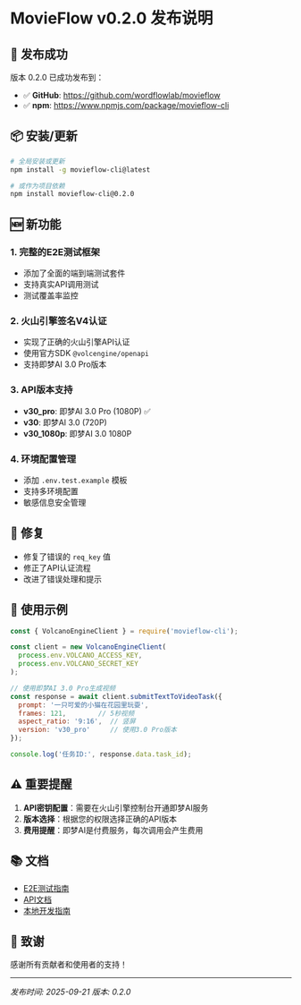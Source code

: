 # MovieFlow v0.2.0 发布说明

## 🎉 发布成功

版本 0.2.0 已成功发布到：
- ✅ **GitHub**: https://github.com/wordflowlab/movieflow
- ✅ **npm**: https://www.npmjs.com/package/movieflow-cli

## 📦 安装/更新

```bash
# 全局安装或更新
npm install -g movieflow-cli@latest

# 或作为项目依赖
npm install movieflow-cli@0.2.0
```

## 🆕 新功能

### 1. 完整的E2E测试框架
- 添加了全面的端到端测试套件
- 支持真实API调用测试
- 测试覆盖率监控

### 2. 火山引擎签名V4认证
- 实现了正确的火山引擎API认证
- 使用官方SDK `@volcengine/openapi`
- 支持即梦AI 3.0 Pro版本

### 3. API版本支持
- **v30_pro**: 即梦AI 3.0 Pro (1080P) ✅
- **v30**: 即梦AI 3.0 (720P)
- **v30_1080p**: 即梦AI 3.0 1080P

### 4. 环境配置管理
- 添加 `.env.test.example` 模板
- 支持多环境配置
- 敏感信息安全管理

## 🐛 修复

- 修复了错误的 `req_key` 值
- 修正了API认证流程
- 改进了错误处理和提示

## 📝 使用示例

```javascript
const { VolcanoEngineClient } = require('movieflow-cli');

const client = new VolcanoEngineClient(
  process.env.VOLCANO_ACCESS_KEY,
  process.env.VOLCANO_SECRET_KEY
);

// 使用即梦AI 3.0 Pro生成视频
const response = await client.submitTextToVideoTask({
  prompt: '一只可爱的小猫在花园里玩耍',
  frames: 121,        // 5秒视频
  aspect_ratio: '9:16',  // 竖屏
  version: 'v30_pro'     // 使用3.0 Pro版本
});

console.log('任务ID:', response.data.task_id);
```

## ⚠️ 重要提醒

1. **API密钥配置**：需要在火山引擎控制台开通即梦AI服务
2. **版本选择**：根据您的权限选择正确的API版本
3. **费用提醒**：即梦AI是付费服务，每次调用会产生费用

## 📚 文档

- [E2E测试指南](./test/E2E_TEST_README.md)
- [API文档](./docs/API.md)
- [本地开发指南](./docs/local-development.md)

## 🙏 致谢

感谢所有贡献者和使用者的支持！

---

*发布时间: 2025-09-21*
*版本: 0.2.0*